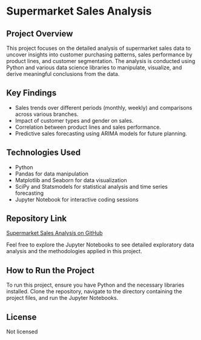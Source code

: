 # Supermarket Sales Analysis

## Project Overview
This project focuses on the detailed analysis of supermarket sales data to uncover insights into customer purchasing patterns, sales performance by product lines, and customer segmentation. The analysis is conducted using Python and various data science libraries to manipulate, visualize, and derive meaningful conclusions from the data.

## Key Findings
- Sales trends over different periods (monthly, weekly) and comparisons across various branches.
- Impact of customer types and gender on sales.
- Correlation between product lines and sales performance.
- Predictive sales forecasting using ARIMA models for future planning.

## Technologies Used
- Python
- Pandas for data manipulation
- Matplotlib and Seaborn for data visualization
- SciPy and Statsmodels for statistical analysis and time series forecasting
- Jupyter Notebook for interactive coding sessions

## Repository Link
[Supermarket Sales Analysis on GitHub](https://github.com/victormakhuba/Supermarket-Sales.ipynb)

Feel free to explore the Jupyter Notebooks to see detailed exploratory data analysis and the methodologies applied in this project.

## How to Run the Project
To run this project, ensure you have Python and the necessary libraries installed. Clone the repository, navigate to the directory containing the project files, and run the Jupyter Notebooks.

## License
Not licensed
